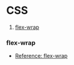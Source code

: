 # CSS

1. [flex-wrap](#flex-wrap)

### flex-wrap

- [Reference: flex-wrap](https://developer.mozilla.org/ko/docs/Web/CSS/flex-wrap)
